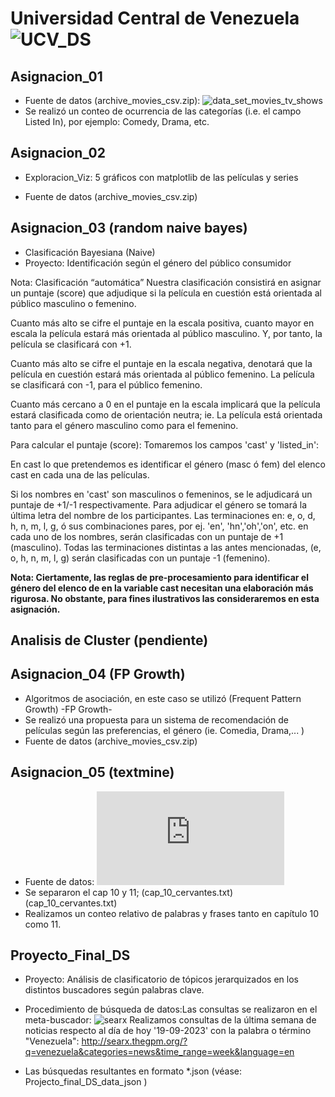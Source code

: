 # Universidad Central de Venezuela ![UCV_DS](https://compex.ciens.ucv.ve/producto/ciencia-de-los-datos/ "link Diplomado")  

## Asignacion_01   
   * Fuente de datos (archive_movies_csv.zip): ![data_set_movies_tv_shows](https://www.kaggle.com/datasets/krishnaraj30/movies-and-tv-shows)
   * Se realizó un conteo de ocurrencia de las categorías (i.e. el campo Listed In), por ejemplo: Comedy, Drama, etc.

## Asignacion_02
   * Exploracion_Viz: 5 gráficos con matplotlib  de las películas y series

   * Fuente de datos (archive_movies_csv.zip)

## Asignacion_03 (random naive bayes)
   * Clasificación Bayesiana (Naive)
   * Proyecto: Identificación según el género del público consumidor 

Nota: Clasificación “automática”
Nuestra clasificación consistirá en asignar un puntaje (score) que adjudique si la película en cuestión está orientada al público masculino o femenino.

Cuanto más alto se cifre el puntaje en la escala positiva, cuanto mayor en escala la película estará más orientada al público masculino. Y, por tanto, la película se clasificará con +1.

Cuanto más alto se cifre el puntaje en la escala negativa, denotará que la película en cuestión estará más orientada al público femenino. La película se clasificará con -1, para el público femenino.

Cuanto más cercano a 0 en el puntaje en la escala implicará que la película estará clasificada como de orientación neutra; ie. La película está orientada tanto para el género masculino como para el femenino.

Para calcular el puntaje (score):
Tomaremos los campos 'cast' y 'listed_in':

En cast lo que pretendemos es identificar el género (masc ó fem) del elenco cast en cada una de las películas.

Si los nombres en 'cast' son masculinos o femeninos, se le adjudicará un puntaje de +1/-1 respectivamente. Para adjudicar el género se tomará la última letra del nombre de los participantes. Las terminaciones en: e, o, d, h, n, m, l, g, ó sus combinaciones pares, por ej. 'en', 'hn','oh','on', etc. en cada uno de los nombres, serán clasificadas con un puntaje de +1 (masculino). Todas las terminaciones distintas a las antes mencionadas, (e, o, h, n, m, l, g) serán clasificadas con un puntaje -1 (femenino).

**Nota: Ciertamente, las reglas de pre-procesamiento para identificar el género del elenco de en la variable cast necesitan una elaboración más rigurosa. No obstante, para fines ilustrativos las consideraremos en esta asignación.** 

## Analisis de Cluster (pendiente)

## Asignacion_04 (FP Growth)
   * Algoritmos de asociación, en este caso se utilizó (Frequent Pattern Growth) -FP Growth-
   * Se realizó una propuesta para un sistema de recomendación de películas según las preferencias, el género (ie. Comedia, Drama,... )
   * Fuente de datos (archive_movies_csv.zip)

## Asignacion_05 (textmine)
   * Fuente de datos: ![Miguel de Cervantes - El Quijote - ](https://www.gutenberg.org/cache/epub/15115/pg15115.txt)
   * Se separaron el cap 10 y 11; (cap_10_cervantes.txt) (cap_10_cervantes.txt)
   * Realizamos un conteo relativo de palabras y frases tanto en capítulo 10 como 11.   

## Proyecto_Final_DS
   * Proyecto: Análisis de clasificatorio de tópicos jerarquizados en los distintos buscadores según palabras clave. 

  * Procedimiento de búsqueda de datos:Las consultas se realizaron en el meta-buscador: ![searx](https://metasearx.com/)
Realizamos consultas de la última semana de noticias respecto al día de hoy '19-09-2023' con la palabra o término "Venezuela": http://searx.thegpm.org/?q=venezuela&categories=news&time_range=week&language=en
  *  Las búsquedas resultantes en formato *.json (véase: Projecto_final_DS_data_json )




